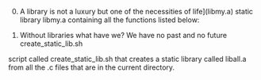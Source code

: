 0. A library is not a luxury but one of the necessities of life](libmy.a)
static library libmy.a containing all the functions listed below:

1. Without libraries what have we? We have no past and no future
create_static_lib.sh

script called create_static_lib.sh that creates a static library called liball.a from all the .c files that are in the current directory.
